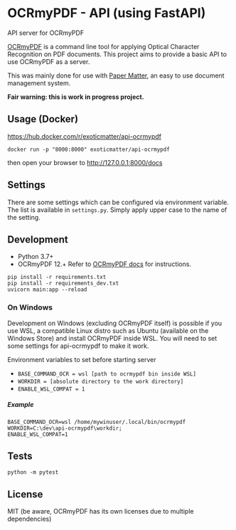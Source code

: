 # OCRmyPDF - API (using FastAPI)

API server for OCRmyPDF

[OCRmyPDF](https://ocrmypdf.readthedocs.io) is a command line tool for applying Optical Character Recognition on PDF
documents. This project aims to provide a basic API to use OCRmyPDF as a server.

This was mainly done for use with [Paper Matter](https://gitlab.com/exotic-matter/ftl-app), an easy to use document
management system.

**Fair warning: this is work in progress project.**

## Usage (Docker)

https://hub.docker.com/r/exoticmatter/api-ocrmypdf

```shell
docker run -p "8000:8000" exoticmatter/api-ocrmypdf
```

then open your browser to http://127.0.0.1:8000/docs

## Settings

There are some settings which can be configured via environment variable. The list is available in `settings.py`. Simply
apply upper case to the name of the setting.

## Development

* Python 3.7+
* OCRmyPDF 12.+ Refer to [OCRmyPDF docs](https://ocrmypdf.readthedocs.io) for instructions.

```shell
pip install -r requirements.txt
pip install -r requirements_dev.txt
uvicorn main:app --reload
```

### On Windows

Development on Windows (excluding OCRmyPDF itself) is possible if you use WSL, a compatible Linux distro such as
Ubuntu (available on the Windows Store) and install OCRmyPDF inside WSL. You will need to set some settings for
api-ocrmypdf to make it work.

Environment variables to set before starting server

* `BASE_COMMAND_OCR = wsl [path to ocrmypdf bin inside WSL]`
* `WORKDIR = [absolute directory to the work directory]`
* `ENABLE_WSL_COMPAT = 1`

##### Example

```shell
BASE_COMMAND_OCR=wsl /home/mywinuser/.local/bin/ocrmypdf
WORKDIR=C:\dev\api-ocrmypdf\workdir;
ENABLE_WSL_COMPAT=1
```

## Tests

```shell
python -m pytest
```

## License

MIT (be aware, OCRmyPDF has its own licenses due to multiple dependencies)